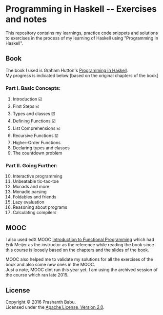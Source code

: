 # Programming in Haskell -- Exercises and notes

This repository contains my learnings, practice code snippets and solutions to exercises in the process of my learning of Haskell using "Programming in Haskell".

## Book
The book I used is Graham Hutton's [Programming in Haskell](http://www.cs.nott.ac.uk/~pszgmh/pih.html).<br>
My progress is indicated below [based on the original chapters of the book]

### Part I. Basic Concepts:
1. Introduction 				:ballot_box_with_check:
2. First Steps					:ballot_box_with_check:
3. Types and classes 			:ballot_box_with_check:
4. Defining Functions 			:ballot_box_with_check:
5. List Comprehensions			:ballot_box_with_check:
6. Recursive Functions			:ballot_box_with_check:
7. Higher-Order Functions
8. Declaring types and classes
9. The countdown problem

### Part II. Going Further:
10. Interactive programming
11. Unbeatable tic-tac-toe
12. Monads and more
13. Monadic parsing
14. Foldables and friends
15. Lazy evaluation
16. Reasoning about programs
17. Calculating compilers


## MOOC
I also used edX MOOC [Introduction to Functional Programming](https://www.edx.org/course/introduction-functional-programming-delftx-fp101x-0) which had Erik Meijer as the instructor as the reference while reading the book since this course is loosely based on the chapters and the slides of the book.

MOOC also helped me to validate my solutions for all the exercises of the book and also some new ones in the MOOC.<br>
Just a note, MOOC dint run this year yet. I am using the archived session of the course which ran late 2015.


## License
Copyright &copy; 2016 Prashanth Babu.<br>
Licensed under the [Apache License, Version 2.0](LICENSE).